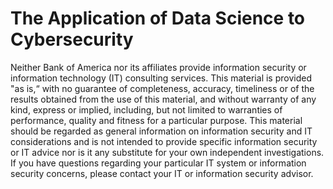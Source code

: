 # The Application of Data Science to Cybersecurity


Neither Bank of America nor its affiliates provide information security or information technology (IT) consulting services. This material is provided "as is,“ with no guarantee of completeness, accuracy, timeliness or of the results obtained from the use of this material, and without warranty of any kind, express or implied, including, but not limited to warranties of performance, quality and fitness for a particular purpose. This material should be regarded as general information on information security and IT considerations and is not intended to provide specific information security or IT advice nor is it any substitute for your own independent investigations. If you have questions regarding your particular IT system or information security concerns, please contact your IT or information security advisor.